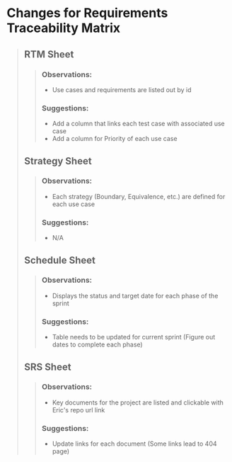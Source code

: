# Changes for Requirements Traceability Matrix

>## RTM Sheet
>>### Observations:
>> - Use cases and requirements are listed out by id
>>### Suggestions:
>> - Add a column that links each test case with associated use case
>> - Add a column for Priority of each use case
>## Strategy Sheet
>>### Observations:
>> - Each strategy (Boundary, Equivalence, etc.) are defined for each use case
>>### Suggestions:
>> - N/A
>## Schedule Sheet
>>### Observations:
>> - Displays the status and target date for each phase of the sprint
>>### Suggestions:
>> - Table needs to be updated for current sprint (Figure out dates to complete each phase)
>## SRS Sheet
>>### Observations:
>> - Key documents for the project are listed and clickable with Eric's repo url link
>>### Suggestions:
>> - Update links for each document (Some links lead to 404 page)
